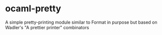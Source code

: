 ocaml-pretty
============

A simple pretty-printing module similar to Format in purpose but based on Wadler&#39;s &quot;A prettier printer&quot; combinators